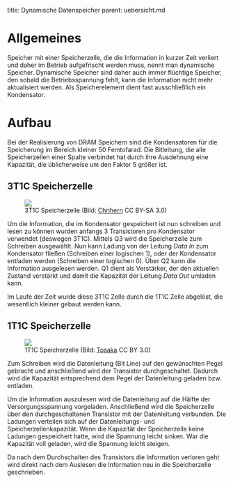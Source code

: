 title: Dynamische Datenspeicher
parent: uebersicht.md

# Allgemeines
Speicher mit einer Speicherzelle, die die Information in kurzer Zeit verliert und daher im Betrieb aufgefrischt werden muss, nennt man dynamische Speicher. Dynamische Speicher sind daher auch immer flüchtige Speicher, den sobald die Betriebsspannung fehlt, kann die Information nicht mehr aktualisiert werden. Als Speicherelement dient fast ausschließlich ein Kondensator.

# Aufbau
Bei der Realisierung von DRAM Speichern sind die Kondensatoren für die Speicherung im Bereich kleiner 50 Femtofarad. Die Bitleitung, die alle Speicherzellen einer Spalte verbindet hat durch ihre Ausdehnung eine Kapazität, die üblicherweise um den Faktor 5 größer ist.

## 3T1C Speicherzelle

<figure><img src="{filename}dram_3t1c.jpg"><figcaption>3T1C Speicherzelle (Bild: <a href="https://commons.wikimedia.org/wiki/File:Intel_i1103.JPG">Chrihern</a> CC BY-SA 3.0)</figcaption></figure>

Um die Information, die im Kondensator gespeichert ist nun schreiben und lesen zu können wurden anfangs 3 Transistoren pro Kondensator verwendet (deswegen 3T1C). Mittels Q3 wird die Speicherzelle zum Schreiben ausgewählt. Nun kann Ladung von der Leitung *Data In* zum Kondensator fließen (Schreiben einer logischen 1), oder der Kondensator entladen werden (Schreiben einer logischen 0). Über Q2 kann die Information ausgelesen werden. Q1 dient als Verstärker, der den aktuellen Zustand verstärkt und damit die Kapazität der Leitung *Data Out* umladen kann.

Im Laufe der Zeit wurde diese 3T1C Zelle durch die 1T1C Zelle abgelöst, die wesentlich kleiner gebaut werden kann.

## 1T1C Speicherzelle

<figure><img src="{filename}dram_1t1c.png"><figcaption>1T1C Speicherzelle (Bild: <a href="https://commons.wikimedia.org/wiki/File:DRAM_Cell_Structure_(Model_of_Single_Circuit_Cell).PNG">Tosaka</a> CC BY 3.0)</figcaption></figure>

Zum Schreiben wird die Datenleitung (Bit Line) auf den gewünschten Pegel gebracht und anschließend wird der Transistor durchgeschaltet. Dadurch wird die Kapazität entsprechend dem Pegel der Datenleitung geladen bzw. entladen.

Um die Information auszulesen wird die Datenleitung auf die Hälfte der Versorgungsspannung vorgeladen. Anschließend wird die Speicherzelle über den durchgeschaltenen Transistor mit der Datenleitung verbunden. Die Ladungen verteilen sich auf der Datenleitungs- und Speicherzellenkapazität. Wenn die Kapazität der Speicherzelle keine Ladungen gespeichert hatte, wird die Spannung leicht sinken. War die Kapazität voll geladen, wird die Spannung leicht steigen.

Da nach dem Durchschalten des Transistors die Information verloren geht wird direkt nach dem Auslesen die Information neu in die Speicherzelle geschrieben.
